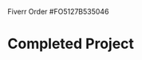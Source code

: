 Fiverr Order #FO5127B535046

<h1>Completed Project</h1>
<br>
<img src="assets/images/screenshot.png>
